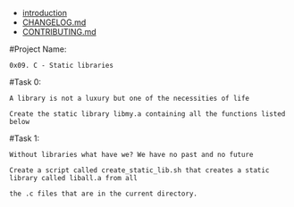 - [introduction](#introduction)
- [CHANGELOG.md](CHANGELOG.md)
- [CONTRIBUTING.md](CONTRIBUTING.md)




#Project Name: 
	
	0x09. C - Static libraries

#Task 0: 

	A library is not a luxury but one of the necessities of life

 	Create the static library libmy.a containing all the functions listed below

#Task 1: 

	Without libraries what have we? We have no past and no future
	
	Create a script called create_static_lib.sh that creates a static library called liball.a from all 
	
	the .c files that are in the current directory.

